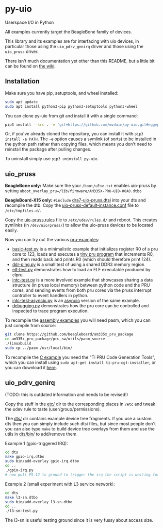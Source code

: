 # py-uio
Userspace I/O in Python

All examples currently target the BeagleBone family of devices.

This library and its examples are for interfacing with uio devices, in
particular those using the `uio_pdrv_genirq` driver and those using the
`uio_pruss` driver.

There isn't much documentation yet other than this README, but a little bit can
be found on [the wiki](https://github.com/mvduin/py-uio/wiki).

## Installation

Make sure you have pip, setuptools, and wheel installed:
```bash
sudo apt update
sudo apt install python3-pip python3-setuptools python3-wheel
```

You can clone py-uio from git and install it with a single command:
```bash
pip3 install --src . -e 'git+https://github.com/mvduin/py-uio.git#egg=py-uio'
```

Or, if you've already cloned the repository, you can install it with
`pip3 install -e PATH`. The `-e` option causes a symlink (of sorts) to be
installed in the python path rather than copying files, which means you don't
need to reinstall the package after pulling changes.

To uninstall simply use `pip3 uninstall py-uio`.

## uio_pruss

**BeagleBone only:** Make sure the your `/boot/uEnv.txt` enables uio-pruss by setting
`uboot_overlay_pru=/lib/firmware/AM335X-PRU-UIO-00A0.dtbo`

**BeagleBoard-X15 only:** `#include` [dra7-uio-pruss.dtsi](dts/dra7-uio-pruss.dtsi) into your dts and recompile the dtb. Copy the [uio-pruss-default-instance.conf](etc/tmpfiles.d/uio-pruss-default-instance.conf) file to `/etc/tmpfiles.d/`.

Copy the [uio-pruss.rules](etc/udev/rules.d/uio-pruss.rules) file to
`/etc/udev/rules.d/` and reboot.  This creates symlinks (in `/dev/uio/pruss/`) to
allow the uio-pruss devices to be located easily.

Now you can try out the various [pru-examples](pru-examples/):
 * [basic-test.py](pru-examples/basic-test.py) is a minimalistic example that initializes register R0 of a pru core to 123, loads and executes a [tiny pru program](pru-examples/fw/test.pasm) that increments R0, and then reads back and prints R0 (which should therefore print 124).
 * [ddr-ping.py](pru-examples/ddr-ping.py) is a small test of using a shared DDR3 memory region.
 * [elf-test.py](pru-examples/elf-test.py) demonstrates how to load an ELF executable produced by clpru.
 * [intc-test.py](pru-examples/intc-test.py) is a more involved example that showcases sharing a data structure (in pruss local memory) between python code and the PRU cores, and sending events from both pru cores via the pruss interrupt controller to event handlers in python.
 * [intc-test-asyncio.py](pru-examples/intc-test-asyncio.py) is an [asyncio](https://docs.python.org/3/library/asyncio.html) version of the same example.
 * [debugging.py](pru-examples/debugging.py) demonstrates how the pru core can be controlled and inspected to trace program execution.

To recompile the [assembly examples](pru-examples/fw/) you will need pasm, which you can just compile from source:
```bash
git clone https://github.com/beagleboard/am335x_pru_package
cd am335x_pru_package/pru_sw/utils/pasm_source
./linuxbuild
sudo cp ../pasm /usr/local/bin/
```

To recompile the [C example](pru-examples/fw-c/) you need the "TI PRU Code Generation Tools", which you can install using `sudo apt-get install ti-pru-cgt-installer`, or you can download it [here](http://software-dl.ti.com/codegen/non-esd/downloads/download.htm#PRU).

## uio_pdrv_genirq

(TODO: this is outdated information and needs to be revised!)

Copy the stuff in the [etc/](etc/) dir to the corresponding places in `/etc`
and tweak the udev rule to taste (user/group/permissions).

The [dts/](dts/) dir contains example device tree fragments.  If you use a
custom dts then you can simply include such dtsi files, but since most people
don't you can also type `make` to build device tree overlays from them and use
the utils in [dts/bin/](dts/bin/) to add/remove them.

Example 1 (gpio-triggered IRQ):
```bash
cd dts
make gpio-irq.dtbo
sudo bin/add-overlay gpio-irq.dtbo
cd ..
./gpio-irq.py
# now pull P9.12 to ground to trigger the irq the script is waiting for
```

Example 2 (small experiment with L3 service network):
```bash
cd dts
make l3-sn.dtbo
sudo bin/add-overlay l3-sn.dtbo
cd ..
./l3-sn-test.py
```

The l3-sn is useful testing ground since it is very fussy about access size.

